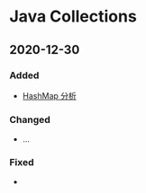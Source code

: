 # Java Collections

## 2020-12-30

### Added

* [HashMap 分析](hashmap-fen-xi.md)

### Changed

* ...

### Fixed

* 


